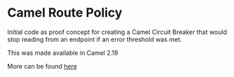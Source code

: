 # Camel Route Policy

Initial code as proof concept for creating a Camel Circuit Breaker that would stop reading from an endpoint if an error threshold was met. 

This was made available in Camel 2.19

More can be found [here](https://theagilejedi.wordpress.com/2017/05/11/yet-another-camel-circuit-breaker/)
